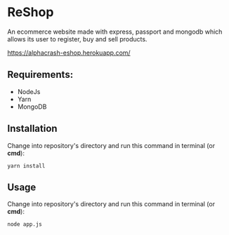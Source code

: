 # ReShop

An ecommerce website made with express, passport and mongodb which allows its user to register, buy and sell products.

https://alphacrash-eshop.herokuapp.com/

## Requirements:

* NodeJs
* Yarn
* MongoDB

## Installation

Change into repository's directory and run this command in terminal (or **cmd**):

    yarn install

## Usage

Change into repository's directory and run this command in terminal (or **cmd**):

    node app.js
